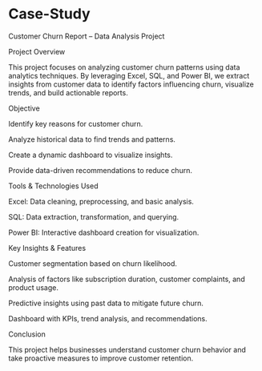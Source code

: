 # Case-Study
Customer Churn Report – Data Analysis Project

Project Overview

This project focuses on analyzing customer churn patterns using data analytics techniques. By leveraging Excel, SQL, and Power BI, we extract insights from customer data to identify factors influencing churn, visualize trends, and build actionable reports.

Objective

Identify key reasons for customer churn.

Analyze historical data to find trends and patterns.

Create a dynamic dashboard to visualize insights.

Provide data-driven recommendations to reduce churn.


Tools & Technologies Used

Excel: Data cleaning, preprocessing, and basic analysis.

SQL: Data extraction, transformation, and querying.

Power BI: Interactive dashboard creation for visualization.


Key Insights & Features

Customer segmentation based on churn likelihood.

Analysis of factors like subscription duration, customer complaints, and product usage.

Predictive insights using past data to mitigate future churn.

Dashboard with KPIs, trend analysis, and recommendations.


Conclusion

This project helps businesses understand customer churn behavior and take proactive measures to improve customer retention.
